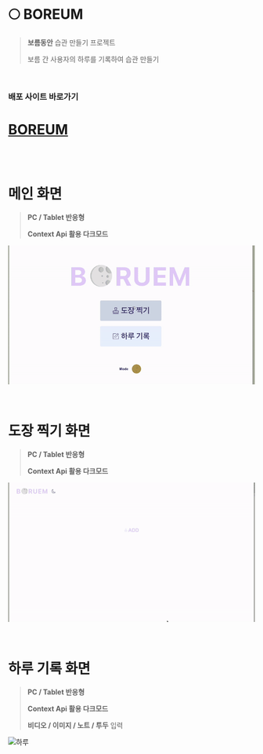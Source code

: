 # 🌕 BOREUM

> **보름동안** 습관 만들기 프로젝트
>
> 보름 간 사용자의 하루를 기록하여 습관 만들기
>

<br>

### 배포 사이트 바로가기

# [**BOREUM**](https://boreum.netlify.app/)

<br>
<br>

# 메인 화면

> **PC / Tablet 반응형**
>
> **Context Api 활용 다크모드**

![메인](./main.gif)

<br>


# 도장 찍기 화면

> **PC / Tablet 반응형**
>
> **Context Api 활용 다크모드**

![스탬프](./stamp.gif)

<br>


# 하루 기록 화면

> **PC / Tablet 반응형**
>
> **Context Api 활용 다크모드**
>
> **비디오 / 이미지 / 노트 / 투두** 입력

![하루](./note.gif)

<br>